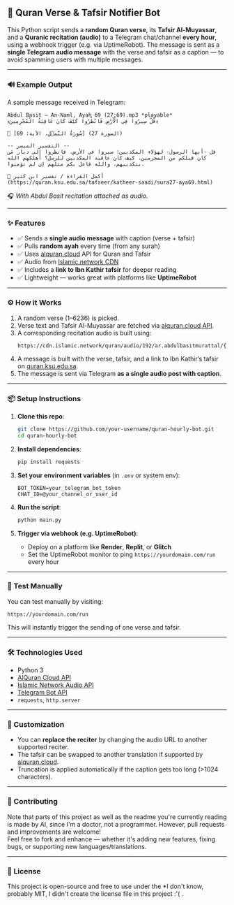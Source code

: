 ## 📖 Quran Verse & Tafsir Notifier Bot

This Python script sends a **random Quran verse**, its **Tafsir Al-Muyassar**, and a **Quranic recitation (audio)** to a Telegram chat/channel **every hour**, using a webhook trigger (e.g. via UptimeRobot). The message is sent as a **single Telegram audio message** with the verse and tafsir as a caption — to avoid spamming users with multiple messages.

---

### 🔊 Example Output

A sample message received in Telegram:

```
Abdul Basit – An-Naml, Ayah 69 (27:69).mp3 *playable*
﴿قُلْ سِيرُوا فِي الْأَرْضِ فَانْظُرُوا كَيْفَ كَانَ عَاقِبَةُ الْمُجْرِمِينَ﴾

📖 [سُورَةُ النَّمۡلِ، الآية: 69] (السورة 27)

-- التفسير الميسر --
قل -أيها الرسول- لهؤلاء المكذبين: سيروا في الأرض، فانظروا إلى ديار مَن كان قبلكم من المجرمين، كيف كان عاقبة المكذبين للرسل؟ أهلكهم الله بتكذيبهم، والله فاعل بكم مثلهم إن لم تؤمنوا.

📘 أكمل القراءة / تفسير ابن كثير (https://quran.ksu.edu.sa/tafseer/katheer-saadi/sura27-aya69.html)
```

🎧 *With Abdul Basit recitation attached as audio.*

---

### ✨ Features

- ✅ Sends a **single audio message** with caption (verse + tafsir)
- ✅ Pulls **random ayah** every time (from any surah)
- ✅ Uses [alquran.cloud](https://alquran.cloud) API for Quran and Tafsir
- ✅ Audio from [Islamic.network CDN](https://cdn.islamic.network/quran/audio)
- ✅ Includes a **link to Ibn Kathir tafsir** for deeper reading
- ✅ Lightweight — works great with platforms like **UptimeRobot**

---

### ⚙️ How it Works

1. A random verse (1–6236) is picked.
2. Verse text and Tafsir Al-Muyassar are fetched via [alquran.cloud API](https://alquran.cloud).
3. A corresponding recitation audio is built using:
   ```
   https://cdn.islamic.network/quran/audio/192/ar.abdulbasitmurattal/{verse_number}.mp3
   ```
4. A message is built with the verse, tafsir, and a link to Ibn Kathir’s tafsir on [quran.ksu.edu.sa](https://quran.ksu.edu.sa).
5. The message is sent via Telegram **as a single audio post with caption**.

---

### 📦 Setup Instructions

1. **Clone this repo**:
   ```bash
   git clone https://github.com/your-username/quran-hourly-bot.git
   cd quran-hourly-bot
   ```

2. **Install dependencies**:
   ```bash
   pip install requests
   ```

3. **Set your environment variables** (in `.env` or system env):
   ```
   BOT_TOKEN=your_telegram_bot_token
   CHAT_ID=@your_channel_or_user_id
   ```

4. **Run the script**:
   ```bash
   python main.py
   ```

5. **Trigger via webhook (e.g. UptimeRobot)**:
   - Deploy on a platform like **Render**, **Replit**, or **Glitch**
   - Set the UptimeRobot monitor to ping `https://yourdomain.com/run` every hour

---

### 🧪 Test Manually

You can test manually by visiting:

```
https://yourdomain.com/run
```

This will instantly trigger the sending of one verse and tafsir.

---

### 🛠 Technologies Used

- Python 3
- [AlQuran Cloud API](https://alquran.cloud)
- [Islamic Network Audio API](https://cdn.islamic.network)
- [Telegram Bot API](https://core.telegram.org/bots/api)
- `requests`, `http.server`

---

### 📌 Customization

- You can **replace the reciter** by changing the audio URL to another supported reciter.
- The tafsir can be swapped to another translation if supported by [alquran.cloud](https://alquran.cloud/docs).
- Truncation is applied automatically if the caption gets too long (>1024 characters).

---

### 🤲 Contributing

Note that parts of this project as well as the readme you're currently reading is made by AI, since I'm a doctor, not a programmer.
However, pull requests and improvements are welcome!  
Feel free to fork and enhance — whether it's adding new features, fixing bugs, or supporting new languages/translations.

---

### 📜 License

This project is open-source and free to use under the *I don't know, probably MIT, I didn't create the license file in this project :'( .
